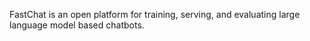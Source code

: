 FastChat is an open platform for training, serving, and evaluating large language model based chatbots.

